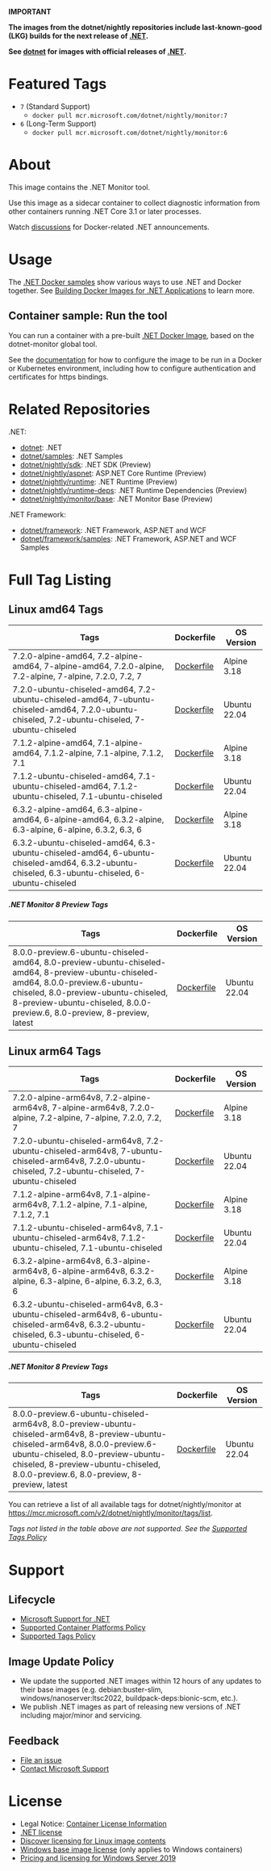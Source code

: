 **IMPORTANT**

**The images from the dotnet/nightly repositories include last-known-good (LKG) builds for the next release of [.NET](https://github.com/dotnet/core).**

**See [dotnet](https://hub.docker.com/_/microsoft-dotnet-monitor/) for images with official releases of [.NET](https://github.com/dotnet/core).**

# Featured Tags

* `7` (Standard Support)
  * `docker pull mcr.microsoft.com/dotnet/nightly/monitor:7`
* `6` (Long-Term Support)
  * `docker pull mcr.microsoft.com/dotnet/nightly/monitor:6`

# About

This image contains the .NET Monitor tool.

Use this image as a sidecar container to collect diagnostic information from other containers running .NET Core 3.1 or later processes.

Watch [discussions](https://github.com/dotnet/dotnet-docker/discussions/categories/announcements) for Docker-related .NET announcements.

# Usage

The [.NET Docker samples](https://github.com/dotnet/dotnet-docker/blob/main/samples/README.md) show various ways to use .NET and Docker together. See [Building Docker Images for .NET Applications](https://docs.microsoft.com/dotnet/core/docker/building-net-docker-images) to learn more.

## Container sample: Run the tool

You can run a container with a pre-built [.NET Docker Image](https://hub.docker.com/_/microsoft-dotnet-monitor/), based on the dotnet-monitor global tool.

See the [documentation](https://go.microsoft.com/fwlink/?linkid=2158052) for how to configure the image to be run in a Docker or Kubernetes environment, including how to configure authentication and certificates for https bindings.

# Related Repositories

.NET:

* [dotnet](https://hub.docker.com/_/microsoft-dotnet/): .NET
* [dotnet/samples](https://hub.docker.com/_/microsoft-dotnet-samples/): .NET Samples
* [dotnet/nightly/sdk](https://hub.docker.com/_/microsoft-dotnet-nightly-sdk/): .NET SDK (Preview)
* [dotnet/nightly/aspnet](https://hub.docker.com/_/microsoft-dotnet-nightly-aspnet/): ASP.NET Core Runtime (Preview)
* [dotnet/nightly/runtime](https://hub.docker.com/_/microsoft-dotnet-nightly-runtime/): .NET Runtime (Preview)
* [dotnet/nightly/runtime-deps](https://hub.docker.com/_/microsoft-dotnet-nightly-runtime-deps/): .NET Runtime Dependencies (Preview)
* [dotnet/nightly/monitor/base](https://hub.docker.com/_/microsoft-dotnet-nightly-monitor-base/): .NET Monitor Base (Preview)

.NET Framework:

* [dotnet/framework](https://hub.docker.com/_/microsoft-dotnet-framework/): .NET Framework, ASP.NET and WCF
* [dotnet/framework/samples](https://hub.docker.com/_/microsoft-dotnet-framework-samples/): .NET Framework, ASP.NET and WCF Samples

# Full Tag Listing

## Linux amd64 Tags
Tags | Dockerfile | OS Version
-----------| -------------| -------------
7.2.0-alpine-amd64, 7.2-alpine-amd64, 7-alpine-amd64, 7.2.0-alpine, 7.2-alpine, 7-alpine, 7.2.0, 7.2, 7 | [Dockerfile](https://github.com/dotnet/dotnet-docker/blob/nightly/src/monitor/7.2/alpine/amd64/Dockerfile) | Alpine 3.18
7.2.0-ubuntu-chiseled-amd64, 7.2-ubuntu-chiseled-amd64, 7-ubuntu-chiseled-amd64, 7.2.0-ubuntu-chiseled, 7.2-ubuntu-chiseled, 7-ubuntu-chiseled | [Dockerfile](https://github.com/dotnet/dotnet-docker/blob/nightly/src/monitor/7.2/ubuntu-chiseled/amd64/Dockerfile) | Ubuntu 22.04
7.1.2-alpine-amd64, 7.1-alpine-amd64, 7.1.2-alpine, 7.1-alpine, 7.1.2, 7.1 | [Dockerfile](https://github.com/dotnet/dotnet-docker/blob/nightly/src/monitor/7.1/alpine/amd64/Dockerfile) | Alpine 3.18
7.1.2-ubuntu-chiseled-amd64, 7.1-ubuntu-chiseled-amd64, 7.1.2-ubuntu-chiseled, 7.1-ubuntu-chiseled | [Dockerfile](https://github.com/dotnet/dotnet-docker/blob/nightly/src/monitor/7.1/ubuntu-chiseled/amd64/Dockerfile) | Ubuntu 22.04
6.3.2-alpine-amd64, 6.3-alpine-amd64, 6-alpine-amd64, 6.3.2-alpine, 6.3-alpine, 6-alpine, 6.3.2, 6.3, 6 | [Dockerfile](https://github.com/dotnet/dotnet-docker/blob/nightly/src/monitor/6.3/alpine/amd64/Dockerfile) | Alpine 3.18
6.3.2-ubuntu-chiseled-amd64, 6.3-ubuntu-chiseled-amd64, 6-ubuntu-chiseled-amd64, 6.3.2-ubuntu-chiseled, 6.3-ubuntu-chiseled, 6-ubuntu-chiseled | [Dockerfile](https://github.com/dotnet/dotnet-docker/blob/nightly/src/monitor/6.3/ubuntu-chiseled/amd64/Dockerfile) | Ubuntu 22.04

##### .NET Monitor 8 Preview Tags
Tags | Dockerfile | OS Version
-----------| -------------| -------------
8.0.0-preview.6-ubuntu-chiseled-amd64, 8.0-preview-ubuntu-chiseled-amd64, 8-preview-ubuntu-chiseled-amd64, 8.0.0-preview.6-ubuntu-chiseled, 8.0-preview-ubuntu-chiseled, 8-preview-ubuntu-chiseled, 8.0.0-preview.6, 8.0-preview, 8-preview, latest | [Dockerfile](https://github.com/dotnet/dotnet-docker/blob/nightly/src/monitor/8.0/ubuntu-chiseled/amd64/Dockerfile) | Ubuntu 22.04

## Linux arm64 Tags
Tags | Dockerfile | OS Version
-----------| -------------| -------------
7.2.0-alpine-arm64v8, 7.2-alpine-arm64v8, 7-alpine-arm64v8, 7.2.0-alpine, 7.2-alpine, 7-alpine, 7.2.0, 7.2, 7 | [Dockerfile](https://github.com/dotnet/dotnet-docker/blob/nightly/src/monitor/7.2/alpine/arm64v8/Dockerfile) | Alpine 3.18
7.2.0-ubuntu-chiseled-arm64v8, 7.2-ubuntu-chiseled-arm64v8, 7-ubuntu-chiseled-arm64v8, 7.2.0-ubuntu-chiseled, 7.2-ubuntu-chiseled, 7-ubuntu-chiseled | [Dockerfile](https://github.com/dotnet/dotnet-docker/blob/nightly/src/monitor/7.2/ubuntu-chiseled/arm64v8/Dockerfile) | Ubuntu 22.04
7.1.2-alpine-arm64v8, 7.1-alpine-arm64v8, 7.1.2-alpine, 7.1-alpine, 7.1.2, 7.1 | [Dockerfile](https://github.com/dotnet/dotnet-docker/blob/nightly/src/monitor/7.1/alpine/arm64v8/Dockerfile) | Alpine 3.18
7.1.2-ubuntu-chiseled-arm64v8, 7.1-ubuntu-chiseled-arm64v8, 7.1.2-ubuntu-chiseled, 7.1-ubuntu-chiseled | [Dockerfile](https://github.com/dotnet/dotnet-docker/blob/nightly/src/monitor/7.1/ubuntu-chiseled/arm64v8/Dockerfile) | Ubuntu 22.04
6.3.2-alpine-arm64v8, 6.3-alpine-arm64v8, 6-alpine-arm64v8, 6.3.2-alpine, 6.3-alpine, 6-alpine, 6.3.2, 6.3, 6 | [Dockerfile](https://github.com/dotnet/dotnet-docker/blob/nightly/src/monitor/6.3/alpine/arm64v8/Dockerfile) | Alpine 3.18
6.3.2-ubuntu-chiseled-arm64v8, 6.3-ubuntu-chiseled-arm64v8, 6-ubuntu-chiseled-arm64v8, 6.3.2-ubuntu-chiseled, 6.3-ubuntu-chiseled, 6-ubuntu-chiseled | [Dockerfile](https://github.com/dotnet/dotnet-docker/blob/nightly/src/monitor/6.3/ubuntu-chiseled/arm64v8/Dockerfile) | Ubuntu 22.04

##### .NET Monitor 8 Preview Tags
Tags | Dockerfile | OS Version
-----------| -------------| -------------
8.0.0-preview.6-ubuntu-chiseled-arm64v8, 8.0-preview-ubuntu-chiseled-arm64v8, 8-preview-ubuntu-chiseled-arm64v8, 8.0.0-preview.6-ubuntu-chiseled, 8.0-preview-ubuntu-chiseled, 8-preview-ubuntu-chiseled, 8.0.0-preview.6, 8.0-preview, 8-preview, latest | [Dockerfile](https://github.com/dotnet/dotnet-docker/blob/nightly/src/monitor/8.0/ubuntu-chiseled/arm64v8/Dockerfile) | Ubuntu 22.04

You can retrieve a list of all available tags for dotnet/nightly/monitor at https://mcr.microsoft.com/v2/dotnet/nightly/monitor/tags/list.
<!--End of generated tags-->

*Tags not listed in the table above are not supported. See the [Supported Tags Policy](https://github.com/dotnet/dotnet-docker/blob/main/documentation/supported-tags.md)*

# Support

## Lifecycle

* [Microsoft Support for .NET](https://github.com/dotnet/core/blob/main/microsoft-support.md)
* [Supported Container Platforms Policy](https://github.com/dotnet/dotnet-docker/blob/main/documentation/supported-platforms.md)
* [Supported Tags Policy](https://github.com/dotnet/dotnet-docker/blob/main/documentation/supported-tags.md)

## Image Update Policy

* We update the supported .NET images within 12 hours of any updates to their base images (e.g. debian:buster-slim, windows/nanoserver:ltsc2022, buildpack-deps:bionic-scm, etc.).
* We publish .NET images as part of releasing new versions of .NET including major/minor and servicing.

## Feedback

* [File an issue](https://github.com/dotnet/dotnet-docker/issues/new/choose)
* [Contact Microsoft Support](https://support.microsoft.com/contactus/)

# License

* Legal Notice: [Container License Information](https://aka.ms/mcr/osslegalnotice)
* [.NET license](https://github.com/dotnet/dotnet-docker/blob/main/LICENSE)
* [Discover licensing for Linux image contents](https://github.com/dotnet/dotnet-docker/blob/main/documentation/image-artifact-details.md)
* [Windows base image license](https://docs.microsoft.com/virtualization/windowscontainers/images-eula) (only applies to Windows containers)
* [Pricing and licensing for Windows Server 2019](https://www.microsoft.com/cloud-platform/windows-server-pricing)
